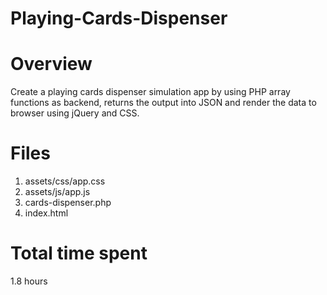 # Playing-Cards-Dispenser

Overview
========
Create a playing cards dispenser simulation app by using PHP array functions as backend, returns the output into JSON and render the data to browser using jQuery and CSS.

Files
=====
1. assets/css/app.css
2. assets/js/app.js
3. cards-dispenser.php
3. index.html

Total time spent
================
1.8 hours

